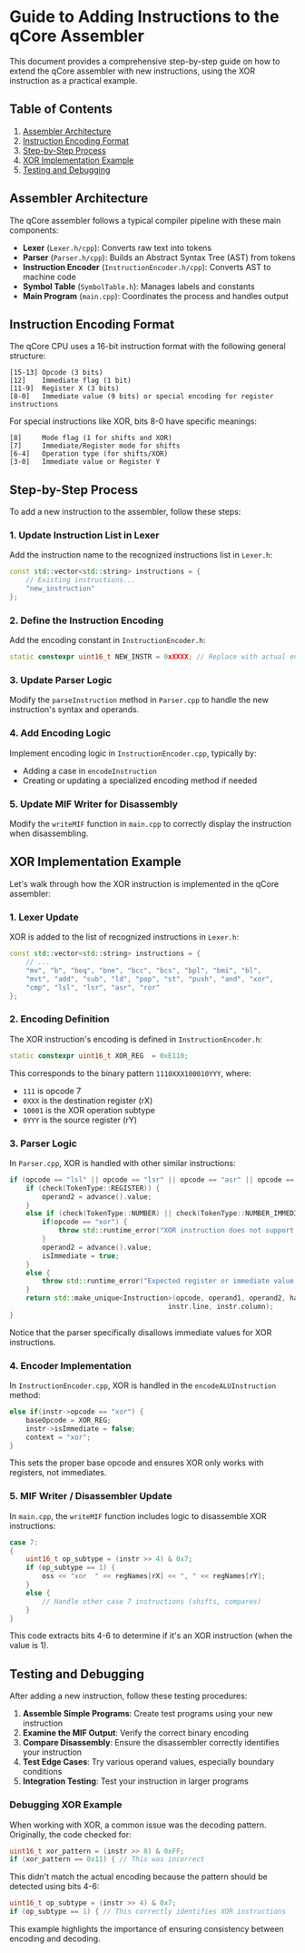 # Guide to Adding Instructions to the qCore Assembler

This document provides a comprehensive step-by-step guide on how to extend the qCore assembler with new instructions, using the XOR instruction as a practical example.

## Table of Contents
1. [Assembler Architecture](#assembler-architecture)
2. [Instruction Encoding Format](#instruction-encoding-format)
3. [Step-by-Step Process](#step-by-step-process)
4. [XOR Implementation Example](#xor-implementation-example)
5. [Testing and Debugging](#testing-and-debugging)

## Assembler Architecture

The qCore assembler follows a typical compiler pipeline with these main components:

- **Lexer** (`Lexer.h/cpp`): Converts raw text into tokens
- **Parser** (`Parser.h/cpp`): Builds an Abstract Syntax Tree (AST) from tokens
- **Instruction Encoder** (`InstructionEncoder.h/cpp`): Converts AST to machine code
- **Symbol Table** (`SymbolTable.h`): Manages labels and constants
- **Main Program** (`main.cpp`): Coordinates the process and handles output

## Instruction Encoding Format

The qCore CPU uses a 16-bit instruction format with the following general structure:

```
[15-13] Opcode (3 bits)
[12]    Immediate flag (1 bit)
[11-9]  Register X (3 bits)
[8-0]   Immediate value (9 bits) or special encoding for register instructions
```

For special instructions like XOR, bits 8-0 have specific meanings:

```
[8]     Mode flag (1 for shifts and XOR)
[7]     Immediate/Register mode for shifts
[6-4]   Operation type (for shifts/XOR)
[3-0]   Immediate value or Register Y
```

## Step-by-Step Process

To add a new instruction to the assembler, follow these steps:

### 1. Update Instruction List in Lexer

Add the instruction name to the recognized instructions list in `Lexer.h`:

```cpp
const std::vector<std::string> instructions = {
    // Existing instructions...
    "new_instruction"
};
```

### 2. Define the Instruction Encoding

Add the encoding constant in `InstructionEncoder.h`:

```cpp
static constexpr uint16_t NEW_INSTR = 0xXXXX; // Replace with actual encoding
```

### 3. Update Parser Logic

Modify the `parseInstruction` method in `Parser.cpp` to handle the new instruction's syntax and operands.

### 4. Add Encoding Logic

Implement encoding logic in `InstructionEncoder.cpp`, typically by:
- Adding a case in `encodeInstruction`
- Creating or updating a specialized encoding method if needed

### 5. Update MIF Writer for Disassembly

Modify the `writeMIF` function in `main.cpp` to correctly display the instruction when disassembling.

## XOR Implementation Example

Let's walk through how the XOR instruction is implemented in the qCore assembler:

### 1. Lexer Update

XOR is added to the list of recognized instructions in `Lexer.h`:

```cpp
const std::vector<std::string> instructions = {
    // ...
    "mv", "b", "beq", "bne", "bcc", "bcs", "bpl", "bmi", "bl",
    "mvt", "add", "sub", "ld", "pop", "st", "push", "and", "xor",
    "cmp", "lsl", "lsr", "asr", "ror"
};
```

### 2. Encoding Definition

The XOR instruction's encoding is defined in `InstructionEncoder.h`:

```cpp
static constexpr uint16_t XOR_REG  = 0xE110;
```

This corresponds to the binary pattern `1110XXX100010YYY`, where:
- `111` is opcode 7
- `0XXX` is the destination register (rX)
- `10001` is the XOR operation subtype
- `0YYY` is the source register (rY)

### 3. Parser Logic

In `Parser.cpp`, XOR is handled with other similar instructions:

```cpp
if (opcode == "lsl" || opcode == "lsr" || opcode == "asr" || opcode == "ror" || opcode == "xor") {
    if (check(TokenType::REGISTER)) {
        operand2 = advance().value;
    }
    else if (check(TokenType::NUMBER) || check(TokenType::NUMBER_IMMEDIATE)) {
        if(opcode == "xor") {
            throw std::runtime_error("XOR instruction does not support immediate values...");
        }
        operand2 = advance().value;
        isImmediate = true;
    }
    else {
        throw std::runtime_error("Expected register or immediate value after...");
    }
    return std::make_unique<Instruction>(opcode, operand1, operand2, hasComma, false, isImmediate,
                                       instr.line, instr.column);
}
```

Notice that the parser specifically disallows immediate values for XOR instructions.

### 4. Encoder Implementation

In `InstructionEncoder.cpp`, XOR is handled in the `encodeALUInstruction` method:

```cpp
else if(instr->opcode == "xor") {
    baseOpcode = XOR_REG;
    instr->isImmediate = false;
    context = "xor";
}
```

This sets the proper base opcode and ensures XOR only works with registers, not immediates.

### 5. MIF Writer / Disassembler Update

In `main.cpp`, the `writeMIF` function includes logic to disassemble XOR instructions:

```cpp
case 7:
{
    uint16_t op_subtype = (instr >> 4) & 0x7;
    if (op_subtype == 1) {
        oss << "xor  " << regNames[rX] << ", " << regNames[rY];
    }
    else {
        // Handle other case 7 instructions (shifts, compares)
    }
}
```

This code extracts bits 4-6 to determine if it's an XOR instruction (when the value is 1).

## Testing and Debugging

After adding a new instruction, follow these testing procedures:

1. **Assemble Simple Programs**: Create test programs using your new instruction
2. **Examine the MIF Output**: Verify the correct binary encoding
3. **Compare Disassembly**: Ensure the disassembler correctly identifies your instruction
4. **Test Edge Cases**: Try various operand values, especially boundary conditions
5. **Integration Testing**: Test your instruction in larger programs

### Debugging XOR Example

When working with XOR, a common issue was the decoding pattern. Originally, the code checked for:

```cpp
uint16_t xor_pattern = (instr >> 8) & 0xFF;
if (xor_pattern == 0x11) { // This was incorrect
```

This didn't match the actual encoding because the pattern should be detected using bits 4-6:

```cpp
uint16_t op_subtype = (instr >> 4) & 0x7;
if (op_subtype == 1) { // This correctly identifies XOR instructions
```

This example highlights the importance of ensuring consistency between encoding and decoding.
